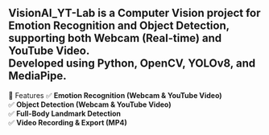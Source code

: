 VisionAI_YT-Lab is a **Computer Vision project** for **Emotion Recognition** and **Object Detection**,  
supporting both **Webcam (Real-time)** and **YouTube Video**.  
Developed using **Python**, **OpenCV**, **YOLOv8**, and **MediaPipe**.  
---
 🚀 Features
✅ **Emotion Recognition (Webcam & YouTube Video)**  
✅ **Object Detection (Webcam & YouTube Video)**  
✅ **Full-Body Landmark Detection**  
✅ **Video Recording & Export (MP4)**  
